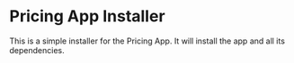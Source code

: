 # Pricing App Installer
This is a simple installer for the Pricing App. It will install the app and all its dependencies.
